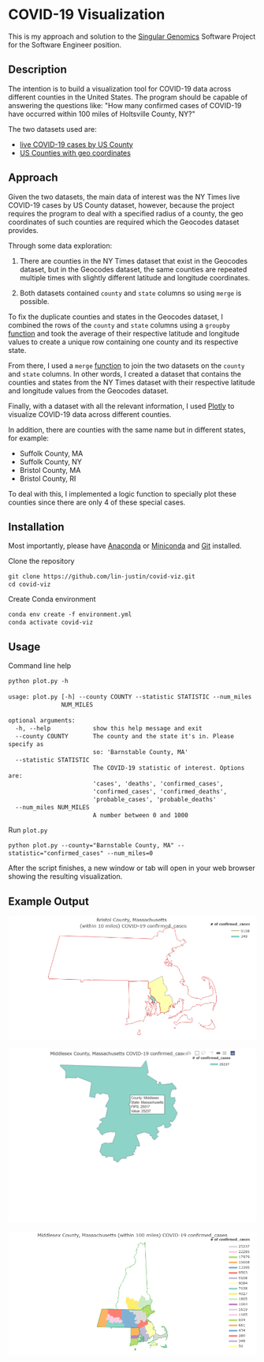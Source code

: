 # COVID-19 Visualization

This is my approach and solution to the [Singular Genomics](https://singulargenomics.com/) Software Project for the Software Engineer position.

## Description

The intention is to build a visualization tool for COVID-19 data across different counties in the United States. The program should be capable of answering the questions like: "How many confirmed cases of COVID-19 have occurred within 100 miles of Holtsville County, NY?"

The two datasets used are:

- [live COVID-19 cases by US County](https://github.com/nytimes/covid-19-data/blob/master/live/us-counties.csv)
- [US Counties with geo coordinates](https://data.healthcare.gov/dataset/Geocodes-USA-with-Counties/52wv-g36k)

## Approach

Given the two datasets, the main data of interest was the NY Times live COVID-19 cases by US County dataset, however, because the project requires the program to deal with a specified radius of a county, the geo coordinates of such counties are required which the Geocodes dataset provides. 

Through some data exploration:

1. There are counties in the NY Times dataset that exist in the Geocodes dataset, but in the Geocodes dataset, the same counties are repeated multiple times with slightly different latitude and longitude coordinates. 

2. Both datasets contained `county` and `state` columns so using `merge` is possible. 

To fix the duplicate counties and states in the Geocodes dataset, I combined the rows of the `county` and `state` columns using a `groupby` [function](https://pandas.pydata.org/pandas-docs/stable/reference/api/pandas.DataFrame.groupby.html) and took the average of their respective latitude and longitude values to create a unique row containing one county and its respective state.

From there, I used a `merge` [function](https://pandas.pydata.org/pandas-docs/stable/reference/api/pandas.DataFrame.merge.html) to join the two datasets on the `county` and `state` columns. In other words, I created a dataset that contains the counties and states from the NY Times dataset with their respective latitude and longitude values from the Geocodes dataset.

Finally, with a dataset with all the relevant information, I used [Plotly](https://plotly.com/python/county-choropleth/) to visualize COVID-19 data across different counties.

In addition, there are counties with the same name but in different states, for example: 

- Suffolk County, MA
- Suffolk County, NY
- Bristol County, MA
- Bristol County, RI

To deal with this, I implemented a logic function to specially plot these counties since there are only 4 of these special cases.

## Installation

Most importantly, please have [Anaconda](https://docs.anaconda.com/anaconda/install/) or [Miniconda](https://docs.conda.io/en/latest/miniconda.html) and [Git](https://git-scm.com/downloads) installed.

Clone the repository

```
git clone https://github.com/lin-justin/covid-viz.git
cd covid-viz
```

Create Conda environment

```
conda env create -f environment.yml
conda activate covid-viz
```

## Usage

Command line help

```
python plot.py -h

usage: plot.py [-h] --county COUNTY --statistic STATISTIC --num_miles
               NUM_MILES

optional arguments:
  -h, --help            show this help message and exit
  --county COUNTY       The county and the state it's in. Please specify as
                        so: 'Barnstable County, MA'
  --statistic STATISTIC
                        The COVID-19 statistic of interest. Options are:
                        'cases', 'deaths', 'confirmed_cases',
                        'confirmed_cases', 'confirmed_deaths',
                        'probable_cases', 'probable_deaths'
  --num_miles NUM_MILES
                        A number between 0 and 1000
```

Run `plot.py`

```
python plot.py --county="Barnstable County, MA" --statistic="confirmed_cases" --num_miles=0
```

After the script finishes, a new window or tab will open in your web browser showing the resulting visualization.

## Example Output

![picture alt](https://github.com/lin-justin/covid-viz/blob/master/results/bristol_county_ma_10_miles.png)

![picture alt](https://github.com/lin-justin/covid-viz/blob/master/results/middlesex_county_ma_9_miles.png)

![picture alt](https://github.com/lin-justin/covid-viz/blob/master/results/middlesex_county_ma_100_miles.png)
